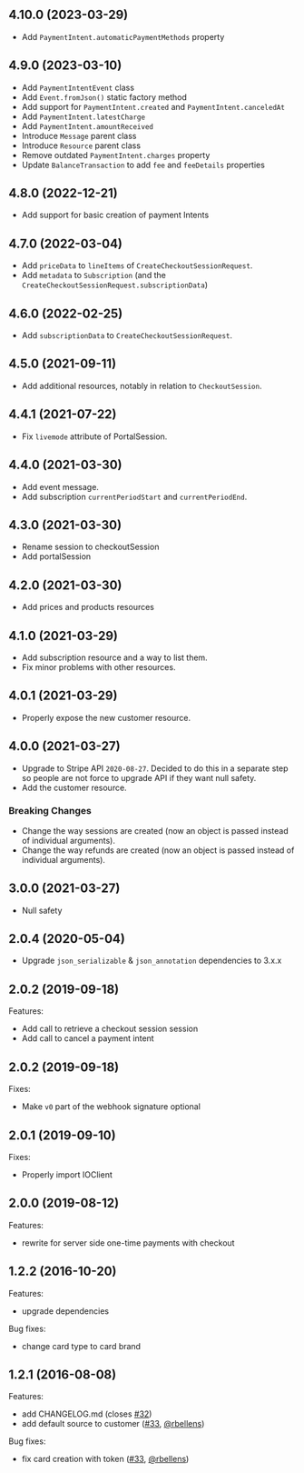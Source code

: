 ## 4.10.0 (2023-03-29)
- Add `PaymentIntent.automaticPaymentMethods` property

## 4.9.0 (2023-03-10)

- Add `PaymentIntentEvent` class
- Add `Event.fromJson()` static factory method
- Add support for `PaymentIntent.created` and `PaymentIntent.canceledAt`
- Add `PaymentIntent.latestCharge`
- Add `PaymentIntent.amountReceived`
- Introduce `Message` parent class
- Introduce `Resource` parent class
- Remove outdated `PaymentIntent.charges` property
- Update `BalanceTransaction` to add `fee` and `feeDetails` properties

## 4.8.0 (2022-12-21)

- Add support for basic creation of payment Intents

## 4.7.0 (2022-03-04)

- Add `priceData` to `lineItems` of `CreateCheckoutSessionRequest`.
- Add `metadata` to `Subscription` (and the
  `CreateCheckoutSessionRequest.subscriptionData`)

## 4.6.0 (2022-02-25)

- Add `subscriptionData` to `CreateCheckoutSessionRequest`.

## 4.5.0 (2021-09-11)

- Add additional resources, notably in relation to `CheckoutSession`.

## 4.4.1 (2021-07-22)

- Fix `livemode` attribute of PortalSession.

## 4.4.0 (2021-03-30)

- Add event message.
- Add subscription `currentPeriodStart` and `currentPeriodEnd`.

## 4.3.0 (2021-03-30)

- Rename session to checkoutSession
- Add portalSession

## 4.2.0 (2021-03-30)

- Add prices and products resources

## 4.1.0 (2021-03-29)

- Add subscription resource and a way to list them.
- Fix minor problems with other resources.

## 4.0.1 (2021-03-29)

- Properly expose the new customer resource.

## 4.0.0 (2021-03-27)

- Upgrade to Stripe API `2020-08-27`. Decided to do this in a separate step so
  people are not force to upgrade API if they want null safety.
- Add the customer resource.

### Breaking Changes

- Change the way sessions are created (now an object is passed instead of
  individual arguments).
- Change the way refunds are created (now an object is passed instead of
  individual arguments).

## 3.0.0 (2021-03-27)

- Null safety

## 2.0.4 (2020-05-04)

- Upgrade `json_serializable` & `json_annotation` dependencies to 3.x.x

## 2.0.2 (2019-09-18)

Features:

- Add call to retrieve a checkout session session
- Add call to cancel a payment intent

## 2.0.2 (2019-09-18)

Fixes:

- Make `v0` part of the webhook signature optional

## 2.0.1 (2019-09-10)

Fixes:

- Properly import IOClient

## 2.0.0 (2019-08-12)

Features:

- rewrite for server side one-time payments with checkout

## 1.2.2 (2016-10-20)

Features:

- upgrade dependencies

Bug fixes:

- change card type to card brand

## 1.2.1 (2016-08-08)

Features:

- add CHANGELOG.md (closes [#32](https://github.com/exitlive/stripe-dart/issues/32))
- add default source to customer ([#33](https://github.com/exitlive/stripe-dart/pull/33), [@rbellens](https://github.com/rbellens))

Bug fixes:

- fix card creation with token ([#33](https://github.com/exitlive/stripe-dart/pull/33), [@rbellens](https://github.com/rbellens))
